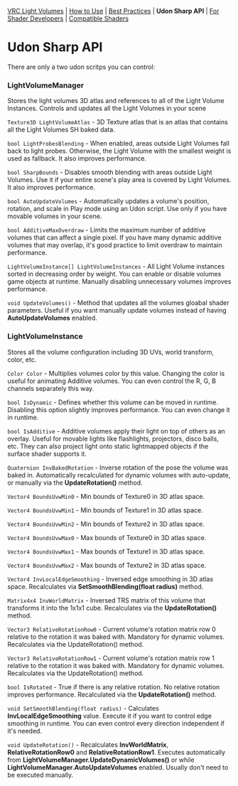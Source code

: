 [VRC Light Volumes](/README.md) | [How to Use](/Documentation/HowToUse.md) | [Best Practices](/Documentation/BestPractices.md) | **Udon Sharp API** | [For Shader Developers](/Documentation/ForShaderDevelopers.md) | [Compatible Shaders](/Documentation/CompatibleShaders.md)
# Udon Sharp API

There are only a two udon scritps you can control:

### LightVolumeManager
Stores the light volumes 3D atlas and references to all of the Light Volume Instances. Controls and updates all the Light Volumes in your scene

`Texture3D LightVolumeAtlas` - 3D Texture atlas that is an atlas that contains all the Light Volumes SH baked data.

`bool LightProbesBlending` - When enabled, areas outside Light Volumes fall back to light probes. Otherwise, the Light Volume with the smallest weight is used as fallback. It also improves performance.

`bool SharpBounds` - Disables smooth blending with areas outside Light Volumes. Use it if your entire scene's play area is covered by Light Volumes. It also improves performance.

`bool AutoUpdateVolumes` - Automatically updates a volume's position, rotation, and scale in Play mode using an Udon script. Use only if you have movable volumes in your scene.

`bool AdditiveMaxOverdraw` - Limits the maximum number of additive volumes that can affect a single pixel. If you have many dynamic additive volumes that may overlap, it's good practice to limit overdraw to maintain performance.

`LightVolumeInstance[] LightVolumeInstances` - All Light Volume instances sorted in decreasing order by weight. You can enable or disable volumes game objects at runtime. Manually disabling unnecessary volumes improves performance.

`void UpdateVolumes()` - Method that updates all the volumes gloabal shader parameters. Useful if you want manually update volumes instead of having **AutoUpdateVolumes** enabled.


### LightVolumeInstance
Stores all the volume configuration including 3D UVs, world transform, color, etc.

`Color Color` - Multiplies volumes color by this value. Changing the color is useful for animating Additive volumes. You can even control the R, G, B channels separately this way.

`bool IsDynamic` - Defines whether this volume can be moved in runtime. Disabling this option slightly improves performance. You can even change it in runtime.

`bool IsAdditive` - Additive volumes apply their light on top of others as an overlay. Useful for movable lights like flashlights, projectors, disco balls, etc. They can also project light onto static lightmapped objects if the surface shader supports it.

`Quaternion InvBakedRotation` - Inverse rotation of the pose the volume was baked in. Automatically recalculated for dynamic volumes with auto-update, or manually via the **UpdateRotation()** method.

`Vector4 BoundsUvwMin0` - Min bounds of Texture0 in 3D atlas space.

`Vector4 BoundsUvwMin1` - Min bounds of Texture1 in 3D atlas space.

`Vector4 BoundsUvwMin2` - Min bounds of Texture2 in 3D atlas space.

`Vector4 BoundsUvwMax0` - Max bounds of Texture0 in 3D atlas space.

`Vector4 BoundsUvwMax1` - Max bounds of Texture1 in 3D atlas space.

`Vector4 BoundsUvwMax2` - Max bounds of Texture2 in 3D atlas space.

`Vector4 InvLocalEdgeSmoothing` - Inversed edge smoothing in 3D atlas space. Recalculates via **SetSmoothBlending(float radius)** method.

`Matrix4x4 InvWorldMatrix` - Inversed TRS matrix of this volume that transforms it into the 1x1x1 cube. Recalculates via the **UpdateRotation()** method.

`Vector3 RelativeRotationRow0` - Current volume's rotation matrix row 0 relative to the rotation it was baked with. Mandatory for dynamic volumes. Recalculates via the UpdateRotation() method.

`Vector3 RelativeRotationRow1` - Current volume's rotation matrix row 1 relative to the rotation it was baked with. Mandatory for dynamic volumes. Recalculates via the UpdateRotation() method.

`bool IsRotated` - True if there is any relative rotation. No relative rotation improves performance. Recalculated via the **UpdateRotation()** method.

`void SetSmoothBlending(float radius)` - Calculates **InvLocalEdgeSmoothing** value. Execute it if you want to control edge smoothing in runtime. You can even control every direction independent if it's needed.

`void UpdateRotation()` - Recalculates **InvWorldMatrix**, **RelativeRotationRow0** and **RelativeRotationRow1**. Executes automatically from **LightVolumeManager.UpdateDynamicVolumes()** or while **LightVolumeManager.AutoUpdateVolumes** enabled. Usually don't need to be executed manually.
